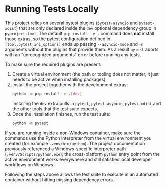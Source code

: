 # Running Tests Locally

This project relies on several pytest plugins (``pytest-asyncio`` and ``pytest-xdist``) that are only declared inside the ``dev`` optional dependency group in ``pyproject.toml``. The default ``pip install -e .`` command does **not** install those extras, so the pytest configuration defined in ``[tool.pytest.ini_options]`` ends up passing ``--asyncio-mode`` and ``-n`` arguments without the plugins that provide them. As a result ``pytest`` aborts with an "unrecognized arguments" error before running any tests.

To make sure the required plugins are present:

1. Create a virtual environment (the path or tooling does not matter, it just needs to be active when installing packages).
2. Install the project together with the development extras:
   ```bash
   python -m pip install -e .[dev]
   ```
   Installing the ``dev`` extra pulls in ``pytest``, ``pytest-asyncio``, ``pytest-xdist`` and the other tools that the test suite expects.
3. Once the installation finishes, run the test suite:
   ```bash
   python -m pytest
   ```

If you are running inside a non-Windows container, make sure the commands use the Python interpreter from the virtual environment you created (for example ``.venv/bin/python``). The project documentation previously referenced a Windows-specific interpreter path (``.venv/Scripts/python.exe``); the cross-platform ``python`` entry point from the active environment works everywhere and still satisfies local developer workflows on Windows.

Following the steps above allows the test suite to execute in an automated container without hitting missing dependency errors.
